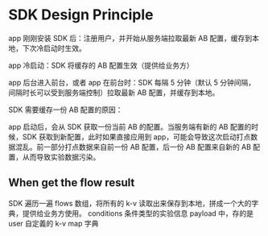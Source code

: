 # SDK Design Principle
app 刚刚安装 SDK 后：注册用户，并开始从服务端拉取最新 AB 配置，缓存到本地，下次冷启动时生效。

app 冷启动：SDK 将缓存的 AB 配置生效（提供给业务方）

app 后台进入前台，或者 app 在前台时：SDK 每隔 5 分钟（默认 5 分钟间隔，间隔时长可以受到服务端控制）拉取最新 AB 配置，并缓存到本地。

SDK 需要缓存一份 AB 配置的原因：

app 启动后，会从 SDK 获取一份当前 AB 的配置。当服务端有新的 AB 配置的时候，SDK 获取到新配置，此时如果直接应用到 app，可能会导致这次启动打点数据混乱。前一部分打点数据来自前一份 AB 配置，后一份 AB 配置来自新的 AB 配置，从而导致实验数据污染。

## When get the flow result
SDK 遍历一遍 flows 数组，将所有的 k-v 读取出来保存到本地，拼成一个大的字典，提供给业务方使用。
conditions 条件类型的实验信息 payload 中，存的是user 自定義的 k-v map 字典
